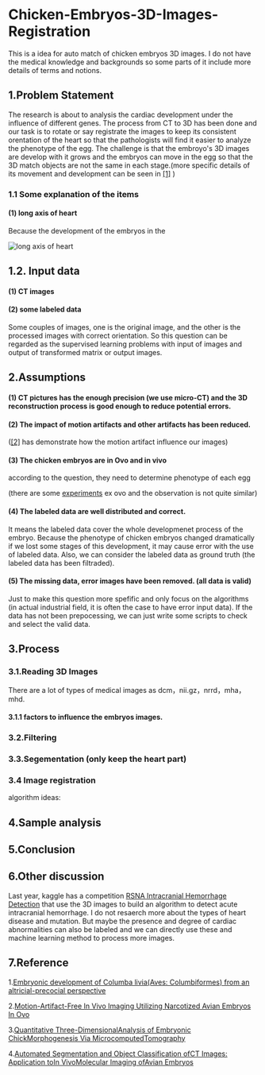 # Chicken-Embryos-3D-Images-Registration

This is a idea for auto match of chicken embryos 3D images. I do not have the medical knowledge and backgrounds so some parts of it include more details of terms and notions.


## 1.Problem Statement

The research is about to analysis the cardiac development under the influence of different genes. The process from CT to 3D has been done and our task is to rotate or say registrate the images to keep its consistent orentation of the heart so that the pathologists will find it easier to analyze the phenotype of the egg. The challenge is that the embroyo's 3D images are develop with it grows and the embryos can move in the egg so that the 3D match objects are not the same in each stage.(more specific details of its movement and development can be seen in <a href="#1" >[1]</a>  )


### 1.1 Some explanation of the items

#### (1) long axis of heart

Because the development of the embryos in the 

![long axis of heart](https://image.slidesharecdn.com/cardiacus-090930141613-phpapp02/95/cardiac-us-16-728.jpg?cb=1254320229)


## 1.2. Input data

#### (1) CT images

#### (2) some labeled data 

Some couples of images, one is the original image, and the other is the processed images with correct orientation. So this question can be regarded as the supervised learning problems with input of images and output of transformed matrix or output images.

## 2.Assumptions

#### (1) CT pictures has the enough precision (we use micro-CT) and the 3D reconstruction process is good enough to reduce potential errors. 

#### (2) The impact of motion artifacts and other artifacts has been reduced. 

(<a href="#2" >[2]</a> has demonstrate how the motion artifact influence our images)

#### (3) The chicken embryos are in Ovo and in vivo

according to the question, they need to determine phenotype of each egg

(there are some [experiments](https://abt.ucpress.edu/content/74/9/628) ex ovo and the observation is not quite similar)

#### (4) The labeled data are well distributed and correct.
It means the labeled data cover the whole developmenet process of the embryo. Because the phenotype of chicken embryos changed dramatically if we lost some stages of this development, it may cause error with the use of labeled data. Also, we can consider the labeled data as ground truth (the labeled data has been filtraded).

#### (5) The missing data, error images have been removed. (all data is valid)
Just to make this question more spefific and only focus on the algorithms (in actual industrial field, it is often the case to have error input data). If the data has not been prepocessing, we can just write some scripts to check and select the valid data.

## 3.Process

### 3.1.Reading 3D Images

There are a lot of types of medical images as dcm，nii.gz，nrrd，mha，mhd.

#### 3.1.1 factors to influence the embryos images.

### 3.2.Filtering

### 3.3.Segementation (only keep the heart part)

### 3.4 Image registration


algorithm ideas:

## 4.Sample analysis




## 5.Conclusion




## 6.Other discussion

Last year, kaggle has a competition [RSNA Intracranial Hemorrhage Detection](https://www.kaggle.com/c/rsna-intracranial-hemorrhage-detection/) that use the 3D images to build an algorithm to detect acute intracranial hemorrhage. I do not resaerch more about the types of heart disease and mutation. But maybe the presence and degree of cardiac abnormalities can also be labeled and we can directly use these and machine learning method to process more images.

## 7.Reference

<a id="1"/> 1.[Embryonic development of Columba livia(Aves: Columbiformes) from an altricial-precocial perspective](https://www.researchgate.net/publication/260764808_Embryonic_development_of_Columba_liviaAves_Columbiformes_from_an_altricial-precocial_perspective)

<a id="2"/> 2.[Motion-Artifact-Free In Vivo Imaging Utilizing Narcotized Avian Embryos In Ovo](https://www.researchgate.net/publication/44677254_Motion-Artifact-Free_In_Vivo_Imaging_Utilizing_Narcotized_Avian_Embryos_In_Ovo)


<a id="3"/> 3.[Quantitative Three-DimensionalAnalysis of Embryonic ChickMorphogenesis Via MicrocomputedTomography](https://anatomypubs.onlinelibrary.wiley.com/doi/pdf/10.1002/ar.21276)

<a id="4"/> 4.[Automated Segmentation and Object Classification ofCT Images: Application toIn VivoMolecular Imaging ofAvian Embryos](http://downloads.hindawi.com/journals/ijbi/2013/508474.pdf)
